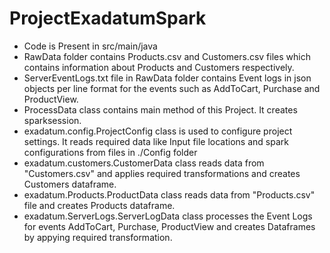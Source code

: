 # ProjectExadatumSpark
* Code is Present in src/main/java
* RawData folder contains Products.csv and Customers.csv files which contains information about Products and Customers respectively.
* ServerEventLogs.txt file in RawData folder contains Event logs in json objects per line format for the events such as AddToCart, Purchase and ProductView. 
* ProcessData class contains main method of this Project. It creates sparksession.
* exadatum.config.ProjectConfig class is used to configure project settings. It reads required data like Input file locations and spark configurations from files in ./Config folder
* exadatum.customers.CustomerData class reads data from "Customers.csv" and applies required transformations and creates Customers dataframe.
* exadatum.Products.ProductData class reads data from "Products.csv" file and creates Products dataframe.
* exadatum.ServerLogs.ServerLogData class processes the Event Logs for events AddToCart, Purchase, ProductView and creates Dataframes by appying required transformation.
